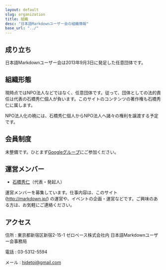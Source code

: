 ```yaml
---
layout: default
slug: organization
title: 組織
desc: "日本語Markdownユーザー会の組織情報"
base_url: "../"
---
```


## 成り立ち

日本語Markdownユーザー会は2013年9月3日に発足した任意団体です。

## 組織形態

現時点ではNPO法人などではなく、任意団体です。従って、団体としての法的責任は代表の石橋秀仁個人が負います。このサイトのコンテンツの著作権も石橋秀仁に属します。 

NPO法人化の暁には、石橋秀仁個人からNPO法人へ諸々の権利を譲渡する予定です。

## 会員制度

未整備です。ひとまず[Googleグループ](https://groups.google.com/d/forum/markdown-ja)にご参加ください。

## 運営メンバー

- [石橋秀仁](http://ja.ishibashihideto.net/)（代表・発起人）

運営メンバーを募集しています。仕事内容は、このサイト (http://markdown.jp/) の運営や、イベントの企画・運営などです。ご興味のある方は、お気軽にご連絡ください。

## アクセス

住所
: 東京都新宿区新宿2-15-1 ゼロベース株式会社内 日本語Markdownユーザー会事務局

電話
: 03-5312-5594

メール
: <hidetoi@gmail.com>
